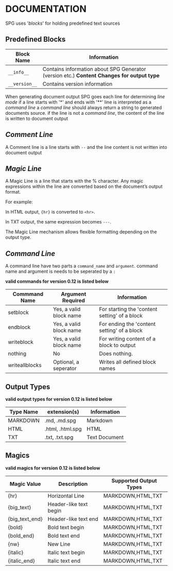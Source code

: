 # DOCUMENTATION

SPG uses '*blocks*' for holding predefined text sources

## Predefined Blocks

| Block Name   | Information |
| ------------ | ----------- |
| `__info__`   | Contains information about SPG Generator (version etc.) **Content Changes for output type**|
| `__version__`| Contains version information

When generating document output SPG goes each line for determining *line mode*
if a line starts with '\*' and ends with '\*\*' line is interpreted as a *command line*
a *command line* should always return a string to generated documents source.
 if the line is not a *command line*, the content of the line is written to document output

## *Comment Line*
A Comment line is a line starts with `--` and the line content is not written into document output

## *Magic Line*
A Magic Line is a line that starts with the % character. Any magic expressions within the line are converted based on the document’s output format.

For example:

In HTML output, `{hr}` is converted to `<hr>`.

In TXT output, the same expression becomes `---`.

The Magic Line mechanism allows flexible formatting depending on the output type.


## *Command Line*
A command line have two parts a `command_name` and `argument`.
command name and argument is needs to be seperated by a `:`

**valid commands for version 0.12 is listed below**

| Commmand Name  | Argument Required       | Information                                   |
| -------------- | ----------------------- | --------------------------------------------- |
| setblock       | Yes, a valid block name | For starting the 'content setting' of a block |
| endblock       | Yes, a valid block name | For ending the 'content setting' of a block   |
| writeblock     | Yes, a valid block name | For writing content of a block to output      |
| nothing        | No                      | Does nothing.                                 |
| writeallblocks | Optional, a seperator   | Writes all defined block names                |
## Output Types

**valid output types for version 0.12 is listed below**

| Type Name | extension(s)     | Information   |
| --------- | ---------------- | ------------- |
| MARKDOWN  | .md, .md.spg     | Markdown      |
| HTML      | .html, .html.spg | HTML          |
| TXT       | .txt, .txt.spg   | Text Document |

## Magics

**valid magics for version 0.12 is listed below**

| Magic Value    | Description            | Supported Output Types |
| -------------- | ---------------------- | ---------------------- |
| {hr}           | Horizontal Line        | MARKDOWN,HTML,TXT      |
| {big_text}     | Header-like text begin | MARKDOWN,HTML,TXT      |
| {big_text_end} | Header-like text end   | MARKDOWN,HTML,TXT      |
| {bold}         | Bold text begin        | MARKDOWN,HTML,TXT      |
| {bold_end}     | Bold text end          | MARKDOWN,HTML,TXT      |
| {nw}           | New Line               | MARKDOWN,HTML,TXT      |
| {italic}       | Italic text begin      | MARKDOWN,HTML,TXT      |
| {italic_end}   | Italic text end        | MARKDOWN,HTML,TXT      |